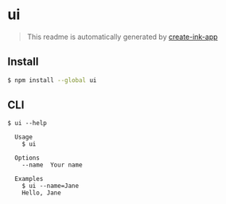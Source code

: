 # ui

> This readme is automatically generated by [create-ink-app](https://github.com/vadimdemedes/create-ink-app)


## Install

```bash
$ npm install --global ui
```


## CLI

```
$ ui --help

  Usage
    $ ui

  Options
    --name  Your name

  Examples
    $ ui --name=Jane
    Hello, Jane
```

